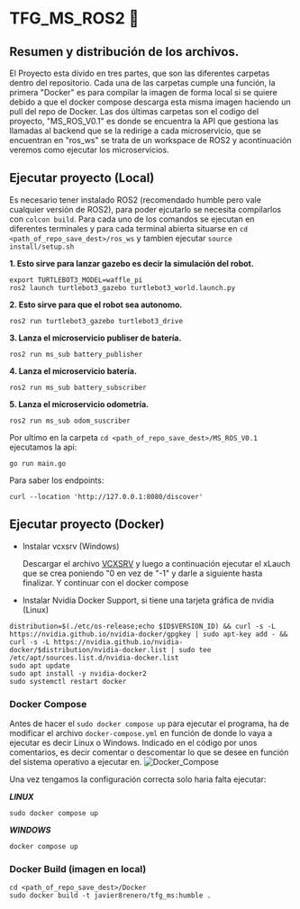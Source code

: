 # TFG_MS_ROS2 :robot:
## Resumen y distribución de los archivos.

El Proyecto esta divido en tres partes, que son las diferentes carpetas dentro del repositorio. Cada una de las carpetas cumple una función, la primera "Docker" es para compilar la imagen de forma local si se quiere debido a que el docker compose descarga esta misma imagen haciendo un pull del repo de Docker.
Las dos últimas carpetas son el codigo del proyecto, "MS_ROS_V0.1" es donde se encuentra la API que gestiona las llamadas al backend que se la redirige a cada microservicio, que se encuentran en "ros_ws" se trata de un workspace de ROS2 y acontinuación veremos como ejecutar los microservicios.

## Ejecutar proyecto (Local)
Es necesario tener instalado ROS2 (recomendado humble pero vale cualquier versión de ROS2), para poder ejcutarlo se necesita compilarlos con `colcon build`.
Para cada uno de los comandos se ejecutan en diferentes terminales y para cada terminal abierta situarse en `cd <path_of_repo_save_dest>/ros_ws` y tambien ejecutar `source install/setup.sh`

**1. Esto sirve para lanzar gazebo es decir la simulación del robot.**
```shell
export TURTLEBOT3_MODEL=waffle_pi
ros2 launch turtlebot3_gazebo turtlebot3_world.launch.py
```

**2. Esto sirve para que el robot sea autonomo.**
```shell
ros2 run turtlebot3_gazebo turtlebot3_drive
```
**3. Lanza el microservicio publiser de batería.**
```shell
ros2 run ms_sub battery_publisher
```
**4. Lanza el microservicio batería.**
```shell
ros2 run ms_sub battery_subscriber
```
**5. Lanza el microservicio odometría.**
```shell
ros2 run ms_sub odom_suscriber
```
Por ultimo en la carpeta `cd <path_of_repo_save_dest>/MS_ROS_V0.1` ejecutamos la api:

```shell
go run main.go
```
Para saber los endpoints:
```shell
curl --location 'http://127.0.0.1:8080/discover'
```
## Ejecutar proyecto (Docker)

- Instalar vcxsrv (Windows)
  
  Descargar el archivo [VCXSRV](https://sourceforge.net/projects/vcxsrv/) y luego a continuación ejecutar el xLauch que se crea poniendo "0 en vez de "-1" y darle a siguiente hasta finalizar.
  Y continuar con el docker compose

- Instalar Nvidia Docker Support, si tiene una tarjeta gráfica de nvidia (Linux)
```shell
distribution=$(./etc/os-release;echo $ID$VERSION_ID) && curl -s -L https://nvidia.github.io/nvidia-docker/gpgkey | sudo apt-key add - && curl -s -L https://nvidia.github.io/nvidia-docker/$distribution/nvidia-docker.list | sudo tee /etc/apt/sources.list.d/nvidia-docker.list
sudo apt update
sudo apt install -y nvidia-docker2
sudo systemctl restart docker
```
### Docker Compose 
Antes de hacer el `sudo docker compose up` para ejecutar el programa, ha de modificar el archivo `docker-compose.yml` en función de donde lo vaya a ejecutar es decir Linux o Windows.
Indicado en el código  por unos comentarios, es decir comentar o descomentar lo que se desee en función del sistema operativo a ejecutar en.
![Docker_Compose](https://github.com/JavierRenero/TFG_MS_ROS/assets/47631050/b5513acf-985b-487b-9169-1b4305036db1)


Una vez tengamos la configuración correcta solo haria falta ejecutar:

***LINUX***
```shell
sudo docker compose up
```
***WINDOWS***
```shell
docker compose up
```
### Docker Build (imagen en local)

```shell
cd <path_of_repo_save_dest>/Docker
sudo docker build -t javier8renero/tfg_ms:humble .
```

